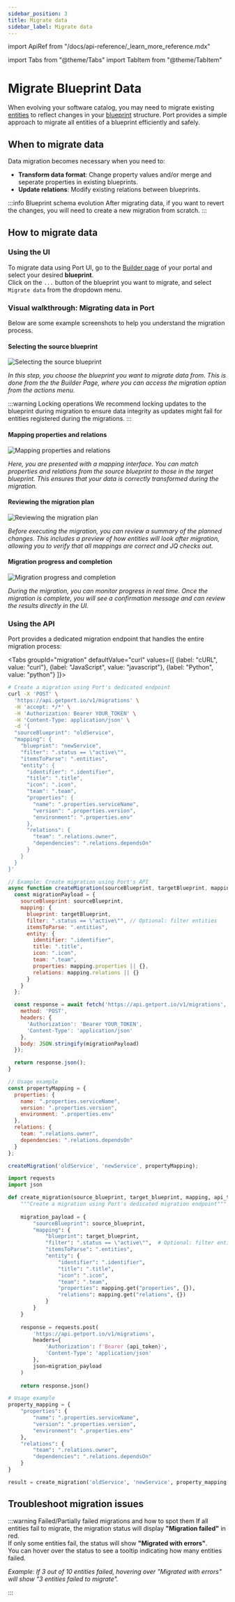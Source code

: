 ```yaml
---
sidebar_position: 3
title: Migrate data
sidebar_label: Migrate data
---
```


import ApiRef from "/docs/api-reference/\_learn_more_reference.mdx"

import Tabs from "@theme/Tabs"
import TabItem from "@theme/TabItem"

# Migrate Blueprint Data

When evolving your software catalog, you may need to migrate existing [entities](/build-your-software-catalog/sync-data-to-catalog/#entities) to reflect changes in your [blueprint](/build-your-software-catalog/customize-integrations/configure-data-model/setup-blueprint/) structure. Port provides a simple approach to migrate all entities of a blueprint efficiently and safely.

## When to migrate data

Data migration becomes necessary when you need to:

- **Transform data format**: Change property values and/or merge and seperate properties in existing blueprints.
- **Update relations**: Modify existing relations between blueprints.

:::info Blueprint schema evolution
After migrating data, if you want to revert the changes, you will need to create a new migration from scratch.
:::

## How to migrate data

### Using the UI
To migrate data using Port UI, go to the [Builder page](https://app.getport.io/settings/data-model) of your portal and select your desired **blueprint**.  
Click on the `...` button of the blueprint you want to migrate, and select `Migrate data` from the dropdown menu.


### Visual walkthrough: Migrating data in Port

Below are some example screenshots to help you understand the migration process.
#### Selecting the source blueprint

![Selecting the source blueprint](/img/build-your-software-catalog/custom-integrations/configue-data-model/migrating-data/three-dots-on-blueprint-in-builder.png)

*In this step, you choose the blueprint you want to migrate data from. This is done from the the Builder Page, where you can access the migration option from the actions menu.*

:::warning Locking operations
We recommend locking updates to the blueprint during migration to ensure data integrity as updates might fail for entities registered during the migrations.
:::


#### Mapping properties and relations

![Mapping properties and relations](/img/build-your-software-catalog/custom-integrations/configue-data-model/migrating-data/migration-mapping-screen.png)

*Here, you are presented with a mapping interface. You can match properties and relations from the source blueprint to those in the target blueprint. This ensures that your data is correctly transformed during the migration.*

#### Reviewing the migration plan

![Reviewing the migration plan](/img/build-your-software-catalog/custom-integrations/configue-data-model/migrating-data/test-jq-mapping.png)

*Before executing the migration, you can review a summary of the planned changes. This includes a preview of how entities will look after migration, allowing you to verify that all mappings are correct and JQ checks out.*

#### Migration progress and completion

![Migration progress and completion](/img/build-your-software-catalog/custom-integrations/configue-data-model/migrating-data/migrated-successfully.png)

*During the migration, you can monitor progress in real time. Once the migration is complete, you will see a confirmation message and can review the results directly in the UI.*


### Using the API

Port provides a dedicated migration endpoint that handles the entire migration process:

<Tabs groupId="migration" defaultValue="curl" values={[
{label: "cURL", value: "curl"},
{label: "JavaScript", value: "javascript"},
{label: "Python", value: "python"}
]}>

<TabItem value="curl">

```bash showLineNumbers
# Create a migration using Port's dedicated endpoint
curl -X 'POST' \
  'https://api.getport.io/v1/migrations' \
  -H 'accept: */*' \
  -H 'Authorization: Bearer YOUR_TOKEN' \
  -H 'Content-Type: application/json' \
  -d '{
  "sourceBlueprint": "oldService",
  "mapping": {
    "blueprint": "newService",
    "filter": ".status == \"active\"",
    "itemsToParse": ".entities",
    "entity": {
      "identifier": ".identifier",
      "title": ".title",
      "icon": ".icon",
      "team": ".team",
      "properties": {
        "name": ".properties.serviceName",
        "version": ".properties.version",
        "environment": ".properties.env"
      },
      "relations": {
        "team": ".relations.owner",
        "dependencies": ".relations.dependsOn"
      }
    }
  }
}'
```

</TabItem>

<TabItem value="javascript">

```javascript showLineNumbers
// Example: Create migration using Port's API
async function createMigration(sourceBlueprint, targetBlueprint, mapping) {
  const migrationPayload = {
    sourceBlueprint: sourceBlueprint,
    mapping: {
      blueprint: targetBlueprint,
      filter: ".status == \"active\"", // Optional: filter entities
      itemsToParse: ".entities",
      entity: {
        identifier: ".identifier",
        title: ".title",
        icon: ".icon",
        team: ".team",
        properties: mapping.properties || {},
        relations: mapping.relations || {}
      }
    }
  };

  const response = await fetch('https://api.getport.io/v1/migrations', {
    method: 'POST',
    headers: {
      'Authorization': 'Bearer YOUR_TOKEN',
      'Content-Type': 'application/json'
    },
    body: JSON.stringify(migrationPayload)
  });

  return response.json();
}

// Usage example
const propertyMapping = {
  properties: {
    name: ".properties.serviceName",
    version: ".properties.version",
    environment: ".properties.env"
  },
  relations: {
    team: ".relations.owner",
    dependencies: ".relations.dependsOn"
  }
};

createMigration('oldService', 'newService', propertyMapping);
```

</TabItem>

<TabItem value="python">

```python showLineNumbers
import requests
import json

def create_migration(source_blueprint, target_blueprint, mapping, api_token):
    """Create a migration using Port's dedicated migration endpoint"""
    
    migration_payload = {
        "sourceBlueprint": source_blueprint,
        "mapping": {
            "blueprint": target_blueprint,
            "filter": ".status == \"active\"",  # Optional: filter entities
            "itemsToParse": ".entities",
            "entity": {
                "identifier": ".identifier",
                "title": ".title",
                "icon": ".icon",
                "team": ".team",
                "properties": mapping.get("properties", {}),
                "relations": mapping.get("relations", {})
            }
        }
    }
    
    response = requests.post(
        'https://api.getport.io/v1/migrations',
        headers={
            'Authorization': f'Bearer {api_token}',
            'Content-Type': 'application/json'
        },
        json=migration_payload
    )
    
    return response.json()

# Usage example
property_mapping = {
    "properties": {
        "name": ".properties.serviceName",
        "version": ".properties.version", 
        "environment": ".properties.env"
    },
    "relations": {
        "team": ".relations.owner",
        "dependencies": ".relations.dependsOn"
    }
}

result = create_migration('oldService', 'newService', property_mapping, 'YOUR_TOKEN')
```

</TabItem>
</Tabs>

<ApiRef />

## Troubleshoot migration issues

:::warning Failed/Partially failed migrations and how to spot them
If all entities fail to migrate, the migration status will display **"Migration failed"** in red.  
If only some entities fail, the status will show **"Migrated with errors"**.  
You can hover over the status to see a tooltip indicating how many entities failed.

*Example: If 3 out of 10 entities failed, hovering over "Migrated with errors" will show "3 entities failed to migrate".*

:::